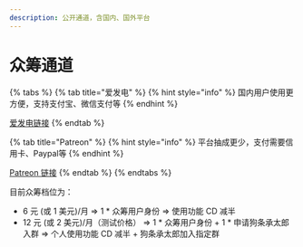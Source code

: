 ```yaml
---
description: 公开通道，含国内、国外平台
---
```


# 众筹通道

{% tabs %}
{% tab title="爱发电" %}
{% hint style="info" %}
国内用户使用更方便，支持支付宝、微信支付等
{% endhint %}

[爱发电链接](https://afdian.net/@mitch)
{% endtab %}

{% tab title="Patreon" %}
{% hint style="info" %}
平台抽成更少，支付需要信用卡、Paypal等
{% endhint %}

[Patreon 链接](https://www.patreon.com/mitchx7)
{% endtab %}
{% endtabs %}

目前众筹档位为：

* 6 元 \(或 1 美元\)/月 =&gt; 1 \* 众筹用户身份 =&gt; 使用功能 CD 减半
* 12 元 \(或 2 美元\)/月（测试价格） =&gt; 1 \* 众筹用户身份 + 1 \* 申请狗条承太郎入群 =&gt; 个人使用功能 CD 减半 + 狗条承太郎加入指定群



